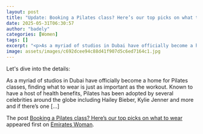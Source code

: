 ```yaml
---
layout: post
title: "Update: Booking a Pilates class? Here’s our top picks on what to wear"
date: 2025-05-31T06:30:57
author: "badely"
categories: [Women]
tags: []
excerpt: "<p>As a myriad of studios in Dubai have officially become a home for Pilates classes, finding what to wear is just as important as the workout. Known "
image: assets/images/c692dcee94c88d41f907d5c6ed7164c1.jpg
---
```


Let's dive into the details: <p>As a myriad of studios in Dubai have officially become a home for Pilates classes, finding what to wear is just as important as the workout. Known to have a host of health benefits, Pilates has been adopted by several celebrities around the globe including Hailey Bieber, Kylie Jenner and more and if there’s one [&#8230;]</p>
<p>The post <a href="https://emirateswoman.com/booking-a-pilates-class-heres-our-top-picks-on-what-to-wear/" rel="nofollow">Booking a Pilates class? Here’s our top picks on what to wear</a> appeared first on <a href="https://emirateswoman.com" rel="nofollow">Emirates Woman</a>.</p>

